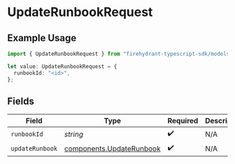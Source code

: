 # UpdateRunbookRequest

## Example Usage

```typescript
import { UpdateRunbookRequest } from "firehydrant-typescript-sdk/models/operations";

let value: UpdateRunbookRequest = {
  runbookId: "<id>",
};
```

## Fields

| Field                                                                | Type                                                                 | Required                                                             | Description                                                          |
| -------------------------------------------------------------------- | -------------------------------------------------------------------- | -------------------------------------------------------------------- | -------------------------------------------------------------------- |
| `runbookId`                                                          | *string*                                                             | :heavy_check_mark:                                                   | N/A                                                                  |
| `updateRunbook`                                                      | [components.UpdateRunbook](../../models/components/updaterunbook.md) | :heavy_check_mark:                                                   | N/A                                                                  |